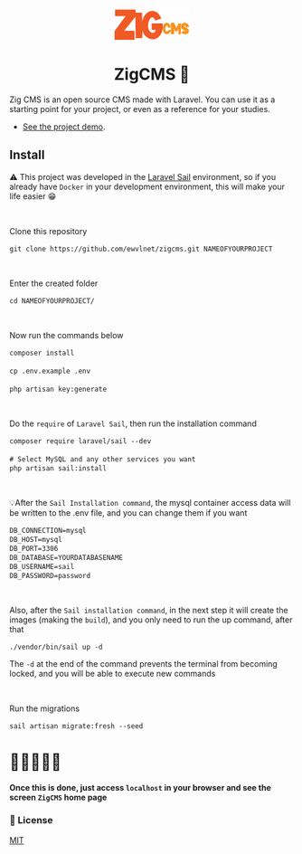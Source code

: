 <p style="text-align: center"><img src="./public/site/assets/img/logo.png"></p>

<div style="text-align: center">

# ZigCMS 🚀

</div>

Zig CMS is an open source CMS made with Laravel. You can use it as a starting point for your project, or even as a
reference for your studies.

- [See the project demo](https://zigcms.com).

## Install

⚠️ This project was developed in the [Laravel Sail](https://laravel.com/docs/10.x/sail)
environment,
so if you already have `Docker` in your development environment, this will make your life easier
😁

<br> 

Clone this repository

```shell
git clone https://github.com/ewvlnet/zigcms.git NAMEOFYOURPROJECT
```

<br>

Enter the created folder

```shell
cd NAMEOFYOURPROJECT/
```

<br>

Now run the commands below

```shell
composer install

cp .env.example .env

php artisan key:generate
```

<br>

Do the `require` of `Laravel Sail`, then run the installation command

```shell
composer require laravel/sail --dev

# Select MySQL and any other services you want
php artisan sail:install
```

<br>

💡After the `Sail Installation command`, the mysql container access data will be written to the .env file, and you can
change them if you want

```dotenv
DB_CONNECTION=mysql
DB_HOST=mysql
DB_PORT=3306
DB_DATABASE=YOURDATABASENAME
DB_USERNAME=sail
DB_PASSWORD=password
```

<br>

Also, after the `Sail installation command`, in the next step it will create the images (making the `build`), and you
only need to run the up command, after that

```shell
./vendor/bin/sail up -d
```

The `-d` at the end of the command prevents the terminal from becoming locked, and you will be able to execute new
commands

<br>

Run the migrations

```shell
sail artisan migrate:fresh --seed
```

# 🥳🥂🎉🍻🎈

#### Once this is done, just access `localhost` in your browser and see the screen `ZigCMS` home page

### 📄 License

[MIT](./LICENSE.md)

